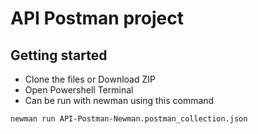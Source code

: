 # API Postman project

## Getting started
- Clone the files or Download ZIP
- Open Powershell Terminal
- Can be run with newman using this command
```
newman run API-Postman-Newman.postman_collection.json
```
